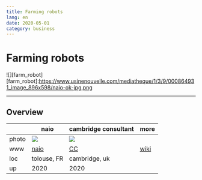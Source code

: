 ```yaml
---
title: Farming robots
lang: en
date: 2020-05-01
category: business
---
```


# Farming robots
![][farm_robot]
[farm_robot]:https://www.usinenouvelle.com/mediatheque/1/3/9/000864931_image_896x598/naio-ok-jpg.png

---

## Overview

|      | naio            | cambridge consultant | more |
|------|-----------------|----------------------|------|
|photo | ![][naio]       | ![][mamut]           |      |
|www   | [naio][naio_ww] | [CC][cc_ww]          | [wiki][wiki_ww] |
|loc   | tolouse, FR     | cambridge, uk        | |
|up    | 2020            | 2020                 | |

[naio]: https://www.usinenouvelle.com/mediatheque/1/3/9/000864931_image_896x598/naio-ok-jpg.png
[naio_ww]: www.naio-technologies.com
[mamut]:https://www.cambridgeconsultants.com/press-releases/mamut-autonomous-robot-field-agritech
[cc_ww]:https://www.cambridgeconsultants.com/
[wiki_ww]:https://en.wikipedia.org/wiki/Agricultural_robot
